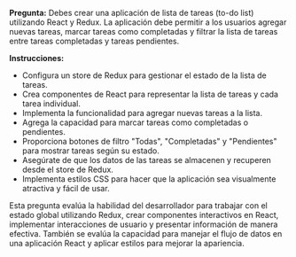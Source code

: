 **Pregunta:**
Debes crear una aplicación de lista de tareas (to-do list) utilizando React y Redux. La aplicación debe permitir a los usuarios agregar nuevas tareas, marcar tareas como completadas y filtrar la lista de tareas entre tareas completadas y tareas pendientes.

**Instrucciones:**
- Configura un store de Redux para gestionar el estado de la lista de tareas.
- Crea componentes de React para representar la lista de tareas y cada tarea individual.
- Implementa la funcionalidad para agregar nuevas tareas a la lista.
- Agrega la capacidad para marcar tareas como completadas o pendientes.
- Proporciona botones de filtro "Todas", "Completadas" y "Pendientes" para mostrar tareas según su estado.
- Asegúrate de que los datos de las tareas se almacenen y recuperen desde el store de Redux.
- Implementa estilos CSS para hacer que la aplicación sea visualmente atractiva y fácil de usar.

Esta pregunta evalúa la habilidad del desarrollador para trabajar con el estado global utilizando Redux, crear componentes interactivos en React, implementar interacciones de usuario y presentar información de manera efectiva. También se evalúa la capacidad para manejar el flujo de datos en una aplicación React y aplicar estilos para mejorar la apariencia.